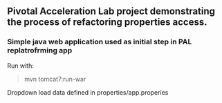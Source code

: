 
## Pivotal Acceleration Lab project demonstrating the process of refactoring properties access.

### Simple java web application used as initial step in PAL replatrofrming app

Run with:
>mvn tomcat7:run-war

Dropdown load data defined in properties/app.properies